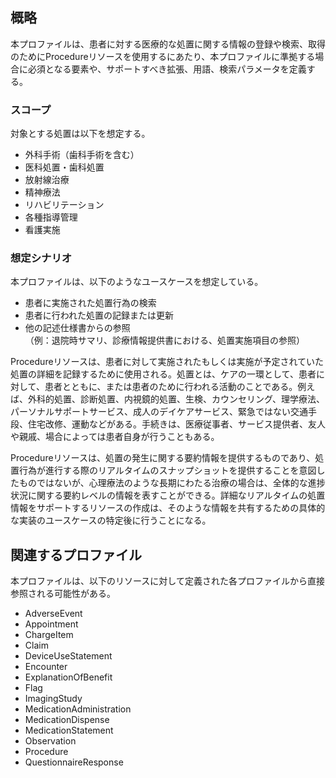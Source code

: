 ## 概略

本プロファイルは、患者に対する医療的な処置に関する情報の登録や検索、取得のためにProcedureリソースを使用するにあたり、本プロファイルに準拠する場合に必須となる要素や、サポートすべき拡張、用語、検索パラメータを定義する。

### スコープ
対象とする処置は以下を想定する。

* 外科手術（歯科手術を含む）  
* 医科処置・歯科処置  
* 放射線治療  
* 精神療法  
* リハビリテーション  
* 各種指導管理  
* 看護実施

### 想定シナリオ

本プロファイルは、以下のようなユースケースを想定している。

* 患者に実施された処置行為の検索
* 患者に行われた処置の記録または更新
* 他の記述仕様書からの参照  
  （例：退院時サマリ、診療情報提供書における、処置実施項目の参照）

Procedureリソースは、患者に対して実施されたもしくは実施が予定されていた処置の詳細を記録するために使用される。処置とは、ケアの一環として、患者に対して、患者とともに、または患者のために行われる活動のことである。例えば、外科的処置、診断処置、内視鏡的処置、生検、カウンセリング、理学療法、パーソナルサポートサービス、成人のデイケアサービス、緊急ではない交通手段、住宅改修、運動などがある。手続きは、医療従事者、サービス提供者、友人や親戚、場合によっては患者自身が行うこともある。

Procedureリソースは、処置の発生に関する要約情報を提供するものであり、処置行為が進行する際のリアルタイムのスナップショットを提供することを意図したものではないが、心理療法のような長期にわたる治療の場合は、全体的な進捗状況に関する要約レベルの情報を表すことができる。詳細なリアルタイムの処置情報をサポートするリソースの作成は、そのような情報を共有するための具体的な実装のユースケースの特定後に行うことになる。

## 関連するプロファイル
本プロファイルは、以下のリソースに対して定義された各プロファイルから直接参照される可能性がある。

- AdverseEvent
- Appointment
- ChargeItem
- Claim
- DeviceUseStatement
- Encounter
- ExplanationOfBenefit
- Flag
- ImagingStudy
- MedicationAdministration
- MedicationDispense
- MedicationStatement
- Observation
- Procedure
- QuestionnaireResponse